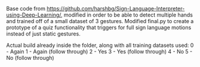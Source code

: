 Base code from https://github.com/harshbg/Sign-Language-Interpreter-using-Deep-Learning/, modified in order to be able to detect multiple hands and trained off of a small dataset of 3 gestures.
Modified final.py to create a prototype of a quiz functionality that triggers for full sign language motions instead of just static gestures.

Actual build already inside the folder, along with all training datasets used:
0 - Again
1 - Again (follow through)
2 - Yes 
3 - Yes (follow through)
4 - No
5 - No (follow through)
